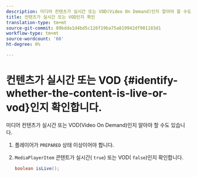 ```yaml
---
description: 미디어 컨텐츠가 실시간 또는 VOD(Video On Demand)인지 알아야 할 수도 있습니다.
title: 컨텐츠가 실시간 또는 VOD인지 확인
translation-type: tm+mt
source-git-commit: 89bdda1d4bd5c126f19ba75a819942df901183d1
workflow-type: tm+mt
source-wordcount: '66'
ht-degree: 0%

---
```



# 컨텐츠가 실시간 또는 VOD {#identify-whether-the-content-is-live-or-vod}인지 확인합니다.

미디어 컨텐츠가 실시간 또는 VOD(Video On Demand)인지 알아야 할 수도 있습니다.

1. 플레이어가 `PREPARED` 상태 이상이어야 합니다.
1. `MediaPlayerItem` 콘텐트가 실시간( `true`) 또는 VOD( `false`)인지 확인합니다.

   ```java
   boolean isLive();
   ```
